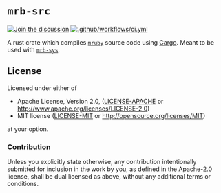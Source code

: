 # `mrb-src`

[![Join the discussion](https://img.shields.io/badge/slack-chat-blue.svg)](https://join.slack.com/t/oxidize-rb/shared_invite/zt-16zv5tqte-Vi7WfzxCesdo2TqF_RYBCw)
[![.github/workflows/ci.yml](https://github.com/oxidize-rb/mrb/actions/workflows/ci.yml/badge.svg)](https://github.com/oxidize-rb/mrb/actions/workflows/ci.yml)

A rust crate which compiles [`mruby`](https://mruby.org/) source code using [Cargo](https://crates.io/). Meant to be used with [`mrb-sys`](./crates/mrb-sys/readme.md).

## License

Licensed under either of

- Apache License, Version 2.0, ([LICENSE-APACHE](LICENSE-APACHE) or http://www.apache.org/licenses/LICENSE-2.0)
- MIT license ([LICENSE-MIT](LICENSE-MIT) or http://opensource.org/licenses/MIT)

at your option.

### Contribution

Unless you explicitly state otherwise, any contribution intentionally submitted for inclusion in the work by you, as
defined in the Apache-2.0 license, shall be dual licensed as above, without any additional terms or conditions.
